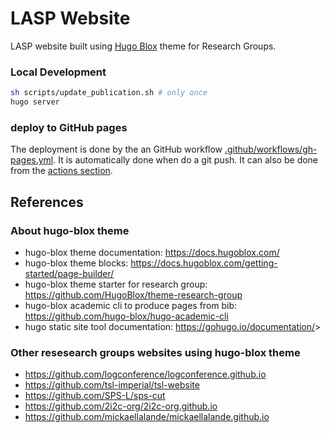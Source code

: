 # LASP Website

LASP website built using [Hugo Blox](https://docs.hugoblox.com/) theme for Research Groups.

### Local Development

```bash
sh scripts/update_publication.sh # only once
hugo server
```

### deploy to GitHub pages

The deployment is done by the an GitHub workflow [.github/workflows/gh-pages.yml](.github/workflows/gh-pages.yml).
It is automatically done when do a git push. It can also be done from the [actions section](https://github.com/LASP-UCL/lasp-ucl.github.io/actions).

## References

### About hugo-blox theme

- hugo-blox theme documentation: <https://docs.hugoblox.com/>
- hugo-blox theme blocks: <https://docs.hugoblox.com/getting-started/page-builder/>
- hugo-blox theme starter for research group: <https://github.com/HugoBlox/theme-research-group>
- hugo-blox academic cli to produce pages from bib: <https://github.com/hugo-blox/hugo-academic-cli>
- hugo static site tool documentation: <https://gohugo.io/documentation/>>

### Other resesearch groups websites using hugo-blox theme

- <https://github.com/logconference/logconference.github.io>
- <https://github.com/tsl-imperial/tsl-website>
- <https://github.com/SPS-L/sps-cut>
- <https://github.com/2i2c-org/2i2c-org.github.io>
- <https://github.com/mickaellalande/mickaellalande.github.io>
